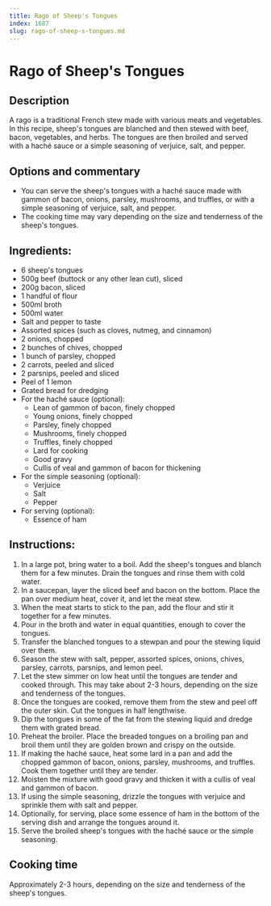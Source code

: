 ```yaml
---
title: Rago of Sheep's Tongues
index: 1687
slug: rago-of-sheep-s-tongues.md
---
```


# Rago of Sheep's Tongues

## Description
A rago is a traditional French stew made with various meats and vegetables. In this recipe, sheep's tongues are blanched and then stewed with beef, bacon, vegetables, and herbs. The tongues are then broiled and served with a haché sauce or a simple seasoning of verjuice, salt, and pepper.

## Options and commentary
- You can serve the sheep's tongues with a haché sauce made with gammon of bacon, onions, parsley, mushrooms, and truffles, or with a simple seasoning of verjuice, salt, and pepper.
- The cooking time may vary depending on the size and tenderness of the sheep's tongues.

## Ingredients:
- 6 sheep's tongues
- 500g beef (buttock or any other lean cut), sliced
- 200g bacon, sliced
- 1 handful of flour
- 500ml broth
- 500ml water
- Salt and pepper to taste
- Assorted spices (such as cloves, nutmeg, and cinnamon)
- 2 onions, chopped
- 2 bunches of chives, chopped
- 1 bunch of parsley, chopped
- 2 carrots, peeled and sliced
- 2 parsnips, peeled and sliced
- Peel of 1 lemon
- Grated bread for dredging
- For the haché sauce (optional):
  - Lean of gammon of bacon, finely chopped
  - Young onions, finely chopped
  - Parsley, finely chopped
  - Mushrooms, finely chopped
  - Truffles, finely chopped
  - Lard for cooking
  - Good gravy
  - Cullis of veal and gammon of bacon for thickening
- For the simple seasoning (optional):
  - Verjuice
  - Salt
  - Pepper
- For serving (optional):
  - Essence of ham

## Instructions:
1. In a large pot, bring water to a boil. Add the sheep's tongues and blanch them for a few minutes. Drain the tongues and rinse them with cold water.
2. In a saucepan, layer the sliced beef and bacon on the bottom. Place the pan over medium heat, cover it, and let the meat stew.
3. When the meat starts to stick to the pan, add the flour and stir it together for a few minutes.
4. Pour in the broth and water in equal quantities, enough to cover the tongues. 
5. Transfer the blanched tongues to a stewpan and pour the stewing liquid over them.
6. Season the stew with salt, pepper, assorted spices, onions, chives, parsley, carrots, parsnips, and lemon peel.
7. Let the stew simmer on low heat until the tongues are tender and cooked through. This may take about 2-3 hours, depending on the size and tenderness of the tongues.
8. Once the tongues are cooked, remove them from the stew and peel off the outer skin. Cut the tongues in half lengthwise.
9. Dip the tongues in some of the fat from the stewing liquid and dredge them with grated bread.
10. Preheat the broiler. Place the breaded tongues on a broiling pan and broil them until they are golden brown and crispy on the outside.
11. If making the haché sauce, heat some lard in a pan and add the chopped gammon of bacon, onions, parsley, mushrooms, and truffles. Cook them together until they are tender.
12. Moisten the mixture with good gravy and thicken it with a cullis of veal and gammon of bacon.
13. If using the simple seasoning, drizzle the tongues with verjuice and sprinkle them with salt and pepper.
14. Optionally, for serving, place some essence of ham in the bottom of the serving dish and arrange the tongues around it.
15. Serve the broiled sheep's tongues with the haché sauce or the simple seasoning.

## Cooking time
Approximately 2-3 hours, depending on the size and tenderness of the sheep's tongues.